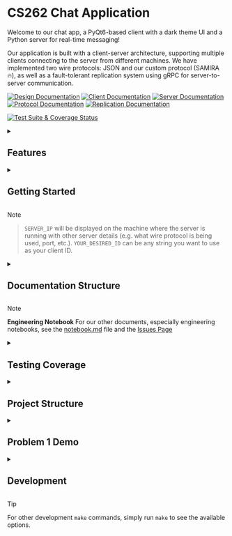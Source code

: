 # CS262 Chat Application

Welcome to our chat app, a PyQt6-based client with a dark theme UI and a Python server for real-time messaging!

Our application is built with a client-server architecture, supporting multiple clients connecting to the server from different machines. We have implemented two wire protocols: JSON and our custom protocol (SAMIRA🔥), as well as a fault-tolerant replication system using gRPC for server-to-server communication.

[![Design Documentation](https://img.shields.io/badge/Design-Documentation-blue)](/design/DESIGN_DOC.md) [![Client Documentation](https://img.shields.io/badge/Client-Documentation-blue)](src/client/README.md) [![Server Documentation](https://img.shields.io/badge/Server-Documentation-blue)](src/server/README.md) [![Protocol Documentation](https://img.shields.io/badge/Protocol-Documentation-blue)](src/protocol/README.md) [![Replication Documentation](https://img.shields.io/badge/Replication-Documentation-blue)](src/replication/README.md) 

[![Test Suite & Coverage Status](https://github.com/mirabor/cs262-chat/actions/workflows/test.yml/badge.svg)](https://github.com/mirabor/cs262-chat/actions/workflows/test.yml)

<details>
  <summary><h2>Features</h2></summary>

Our application implements the below functional requirements:

- [x] **Account Management**

- Create account with unique username, nickname, and password
- Log in with existing account
- Delete account
- List/search accounts with wildcard support

- [x] **Messaging**

- Real-time message delivery
- Offline message storage
- Configurable unread message to be delivered at any time
- Message status tracking (number of unread messages)
- Individual and bulk message deletion

- [x] **Multi-Machine Support**

- Tested server-client communication on different machines
- Server accessible from any client on the network
- Tested with two **wire protocols**: JSON and our custom protocol (SAMIRA🔥)

- [x] **Fault-Tolerant Replication**

- Raft-inspired leader election protocol
- 2-fault tolerant server cluster
- Automatic failover with leader election
- Dynamic server addition to the replica set
- gRPC-based server-to-server communication

For more details on features, high-level design, and implementation, see our [High-Level Design & Implementation Plan](/design/DESIGN_DOC.md).

</details>


<details>
  <summary><h2>Getting Started</h2></summary>

### Prerequisites

- Python 3.8+
- pip (Python package manager)
- make (build tool)

### Quick Start

1. Clone and install:

```bash
git clone https://github.com/mirabor/cs262-chat.git
cd cs262-chat
make install && make install-dev
```

2. Start server:

```bash
# Standard mode (single server)
make run-server

# Fault-tolerant mode with gRPC replication
# Start first server (leader)
make run-server MODE=grpc SERVER_ID=server1 PORT=5555

# Add additional replicas
make run-server MODE=grpc SERVER_ID=server2 PORT=5556 PEERS=localhost:5555
make run-server MODE=grpc SERVER_ID=server3 PORT=5557 PEERS=localhost:5555,localhost:5556
```

3. Start client

   1. On the same machine as server (new terminal):

      ```bash
      make run-client-gui
      ```

   2. Connecting from a different machine (replace `SERVER_IP` with server's IP):

      ```bash
      make run-client-gui CLIENT_ID=YOUR_DESIRED_ID SERVER_IP=SERVER_IP
      ```

</details>

> [!NOTE]
> > `SERVER_IP` will be displayed on the machine where the server is running with other server details (e.g. what wire protocol is being used, port, etc.).
> `YOUR_DESIRED_ID` can be any string you want to use as your client ID.


<details>
  <summary><h2>Documentation Structure</h2></summary>

Our documentation is organized for easy navigation:

- **[Client Documentation](src/client/README.md)**

  PyQt6-based GUI application covering:

  - UI components and pages
  - Implements our [User journey diagrams](/design/user_journey_ui.drawio.png)
  - Client code communication with server

- **[Server Documentation](src/server/README.md)**

  - API endpoints
  - Database schema
  - Server setup code

- **[Protocol Documentation](src/protocol/README.md)**
  - Wire protocol specifications
  - Message format details
  - Protocol Implementation (JSON vs Custom)

- **[Replication Documentation](src/replication/README.md)**
  - Fault-tolerant architecture
  - Raft-inspired leader election
  - Server-to-server communication
  - Testing instructions

</details>

> [!NOTE]
> **Engineering Notebook**
> For our other documents, especially engineering notebooks, see the [notebook.md](./design/notebook.md) file and the [Issues Page](https://github.com/mirabor/cs262-chat/issues?q=is%3Aissue%20state%3Aclosed)


<details>
  <summary><h2>Testing Coverage</h2></summary>

Our test suite coverage report can be found by clicking on the badge below:

[![Test Suite & Coverage Status](https://github.com/mirabor/cs262-chat/actions/workflows/test.yml/badge.svg)](https://github.com/mirabor/cs262-chat/actions/workflows/test.yml)

Also, you can run the test suite locally with:

```bash
make test
```

</details>

<details>
  <summary><h2>Project Structure</h2></summary>

![image](https://github.com/user-attachments/assets/428fda87-5ae3-4445-89f9-a48ab46efcd8)

```bash
├── Makefile
├── design/
│   ├── notebook.md
│   ├── replicas-notebook.md
│   └── wire-protocol-notebook.md
├── src/
│   ├── client/
│   │   ├── components/
│   │   └── pages/
│   ├── protocol/ # Protocol definitions and handlers
│   │   ├── grpc/
│   │   │   ├── chat_pb2.py
│   │   │   ├── chat_pb2_grpc.py
│   │   │   ├── replication_pb2.py
│   │   │   └── replication_pb2_grpc.py
│   │   ├── json/
│   │   └── samira/   # (custom impl, samira)
│   ├── replication/
│   │   ├── config.py
│   │   ├── election_manager.py
│   │   ├── heartbeat_manager.py
│   │   ├── replica_node.py 
│   │   ├── replica_state.py
│   │   └── replication_manager.py
│   └── server/
└── tests/
    ├── client/
    ├── protocol/
    ├── replication/
    └── server/
```

</details>

<details>
  <summary><h2>Problem 1 Demo</h2></summary>
<!-- TODO: [View Demo GIFs showing multi-machine usage](#demo-gifs) -->
   
https://github.com/user-attachments/assets/23159f82-a360-44ae-9f69-68630fd223f8

https://github.com/user-attachments/assets/79279374-0d96-4468-a49f-0a8b925eca22

https://github.com/user-attachments/assets/90902194-2182-40e5-b5b0-f3dc60822fd2

https://github.com/user-attachments/assets/4c007c8a-32b3-4ade-a0ac-e5670e87555d

https://github.com/user-attachments/assets/b0ac3eb2-e144-4800-b412-a0a5f059d8a0

https://github.com/user-attachments/assets/cce96add-d02c-4c67-b1b2-f980f0db6108

</details>

<details>
  <summary><h2>Development</h2></summary>

### Code Style

- Follows PEP 8 guidelines
- Auto-formatting available:

```bash
make fix-style
```

</details>

> [!TIP]
> For other development `make` commands, simply run `make` to see the available options.
